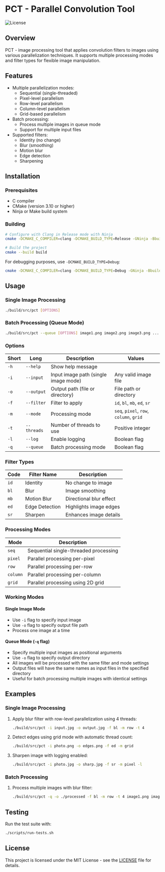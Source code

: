 # PCT - Parallel Convolution Tool

![License](https://img.shields.io/badge/license-MIT-blue)

## Overview

PCT - image processing tool that applies convolution filters to images using various parallelization techniques. It supports multiple processing modes and filter types for flexible image manipulation.

## Features

- Multiple parallelization modes:
  - Sequential (single-threaded)
  - Pixel-level parallelism
  - Row-level parallelism
  - Column-level parallelism
  - Grid-based parallelism
- Batch processing:
  - Process multiple images in queue mode
  - Support for multiple input files
- Supported filters:
  - Identity (no change)
  - Blur (smoothing)
  - Motion blur
  - Edge detection
  - Sharpening

## Installation

### Prerequisites

- C compiler
- CMake (version 3.10 or higher)
- Ninja or Make build system

### Building

```bash
# Configure with Clang in Release mode with Ninja
cmake -DCMAKE_C_COMPILER=clang -DCMAKE_BUILD_TYPE=Release -GNinja -Bbuild

# Build the project
cmake --build build
```

For debugging purposes, use `-DCMAKE_BUILD_TYPE=Debug`:

```bash
cmake -DCMAKE_C_COMPILER=clang -DCMAKE_BUILD_TYPE=Debug -GNinja -Bbuild
```

## Usage

### Single Image Processing

```bash
./build/src/pct [OPTIONS]
```

### Batch Processing (Queue Mode)

```bash
./build/src/pct --queue [OPTIONS] image1.png image2.png image3.png ...
```

### Options

| Short | Long            | Description                          | Values                      |
|-------|-----------------|--------------------------------------|-----------------------------|
| `-h`  | `--help`        | Show help message                    |                             |
| `-i`  | `--input`       | Input image path (single image mode) | Any valid image file        |
| `-o`  | `--output`      | Output path (file or directory)      | File path or directory      |
| `-f`  | `--filter`      | Filter to apply                      | `id`, `bl`, `mb`, `ed`, `sr`|
| `-m`  | `--mode`        | Processing mode                      | `seq`, `pixel`, `row`, `column`, `grid`|
| `-t`  | `--threads`     | Number of threads to use             | Positive integer            |
| `-l`  | `--log`         | Enable logging                       | Boolean flag                |
| `-q`  | `--queue`       | Batch processing mode                | Boolean flag                |

### Filter Types

| Code | Filter Name      | Description                          |
|------|------------------|--------------------------------------|
| `id` | Identity         | No change to image                   |
| `bl` | Blur             | Image smoothing                      |
| `mb` | Motion Blur      | Directional blur effect              |
| `ed` | Edge Detection   | Highlights image edges               |
| `sr` | Sharpen          | Enhances image details               |

### Processing Modes

| Mode    | Description                              |
|---------|------------------------------------------|
| `seq`   | Sequential single-threaded processing    |
| `pixel` | Parallel processing per-pixel            |
| `row`   | Parallel processing per-row              |
| `column`| Parallel processing per-column           |
| `grid`  | Parallel processing using 2D grid        |

### Working Modes

#### Single Image Mode
- Use `-i` flag to specify input image
- Use `-o` flag to specify output file path
- Process one image at a time

#### Queue Mode (`-q` flag)
- Specify multiple input images as positional arguments
- Use `-o` flag to specify output directory
- All images will be processed with the same filter and mode settings
- Output files will have the same names as input files in the specified directory
- Useful for batch processing multiple images with identical settings

## Examples

### Single Image Processing

1. Apply blur filter with row-level parallelization using 4 threads:
   ```bash
   ./build/src/pct -i input.jpg -o output.jpg -f bl -m row -t 4
   ```

2. Detect edges using grid mode with automatic thread count:
   ```bash
   ./build/src/pct -i photo.png -o edges.png -f ed -m grid
   ```

3. Sharpen image with logging enabled:
   ```bash
   ./build/src/pct -i photo.jpg -o sharp.jpg -f sr -m pixel -l
   ```

### Batch Processing

1. Process multiple images with blur filter:
   ```bash
   ./build/src/pct -q -o ./processed -f bl -m row -t 4 image1.png image2.png image3.png
   ```

## Testing

Run the test suite with:
```bash
./scripts/run-tests.sh
```

## License

This project is licensed under the MIT License - see the [LICENSE](LICENSE) file for details.
